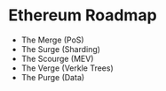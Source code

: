 # Ethereum Roadmap

- The Merge (PoS)
- The Surge (Sharding)
- The Scourge (MEV)
- The Verge (Verkle Trees)
- The Purge (Data)